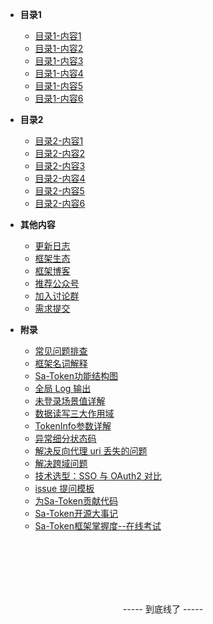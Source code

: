 <!-- 这是目录树文件 -->

- **目录1**
	- [目录1-内容1](/menu1/content1)
	- [目录1-内容2](/menu1/content2) 	
	- [目录1-内容3](/menu1/content3) 	
	- [目录1-内容4](/menu1/content4) 	
	- [目录1-内容5](/menu1/content5)
	- [目录1-内容6](/menu1/content6)


- **目录2**
	- [目录2-内容1](/menu2/content1)
	- [目录2-内容2](/menu2/content2) 	
	- [目录2-内容3](/menu2/content3) 	
	- [目录2-内容4](/menu2/content4) 	
	- [目录2-内容5](/menu2/content5)
	- [目录2-内容6](/menu2/content6)

- **其他内容**
	- [更新日志](/more/update-log) 
	- [框架生态](/more/link) 
	- [框架博客](/more/blog) 
	- [推荐公众号](/more/tj-gzh) 
	- [加入讨论群](/more/join-group) 
	- [需求提交](/more/demand-commit) 


- **附录**
	- [常见问题排查](/more/common-questions)  
	- [框架名词解释](/more/noun-intro)  
	- [Sa-Token功能结构图](/fun/auth-flow)
	- [全局 Log 输出](/fun/log) 
	- [未登录场景值详解](/fun/not-login-scene)
	- [数据读写三大作用域](/fun/three-scope)  
	- [TokenInfo参数详解](/fun/token-info)
	- [异常细分状态码](/fun/exception-code)
	- [解决反向代理 uri 丢失的问题](/fun/curr-domain)
	- [解决跨域问题](/fun/cors-filter)
	- [技术选型：SSO 与 OAuth2 对比](/fun/sso-vs-oauth2)
	- [issue 提问模板](/fun/issue-template)
	- [为Sa-Token贡献代码](/fun/git-pr)
	- [Sa-Token开源大事记](/fun/timeline)
	- [Sa-Token框架掌握度--在线考试](/fun/sa-token-test)


<br/><br/><br/><br/><br/>
<p style="text-align: center;">----- 到底线了 -----</p>
